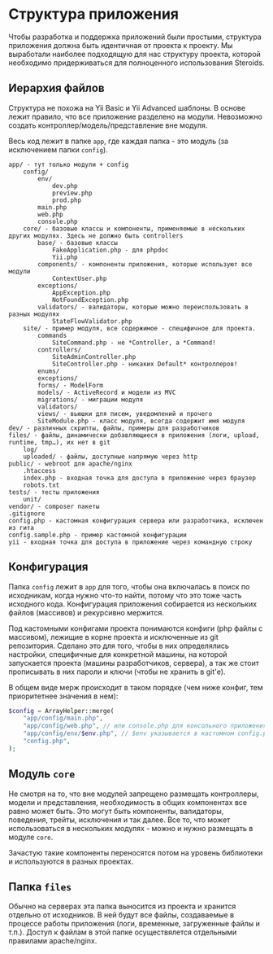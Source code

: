 # Структура приложения

Чтобы разработка и поддержка приложений были простыми, структура приложения должна быть идентичная от проекта к проекту.
Мы выработали наиболее подходящую для нас структуру проекта, которой необходимо придерживаться для полноценного
использования Steroids.

## Иерархия файлов

Структура не похожа на Yii Basic и Yii Advanced шаблоны. В основе лежит правило, что все приложение разделено на модули.
Невозможно создать контроллер/модель/представление вне модуля.

Весь код лежит в папке `app`, где каждая папка - это модуль (за исключением папки `config`).

```
app/ - тут только модули + config
	config/
		env/
			dev.php
			preview.php
			prod.php
		main.php
		web.php
		console.php
	core/ - базовые классы и компоненты, применяемые в нескольких других модулях. Здесь не должно быть controllers
		base/ - базовые классы
			FakeApplication.php - для phpdoc
			Yii.php
		components/ - компоненты приложения, которые используют все модули
			ContextUser.php
		exceptions/
			AppException.php
			NotFoundException.php
		validators/ - валидаторы, которые можно переиспользовать в разных модулях
			StateFlowValidator.php
	site/ - пример модуля, все содержимое - специфичное для проекта.
		commands
			SiteCommand.php - не *Controller, а *Command!
		controllers/
			SiteAdminController.php
			SiteController.php - никаких Default* контроллеров!
		enums/
		exceptions/
		forms/ - ModelForm
		models/ - ActiveRecord и модели из MVC
		migrations/ - миграции модуля
		validators/
		views/ - вьюшки для писем, уведомлений и прочего
		SiteModule.php - класс модуля, всегда содержит имя модуля
dev/ - различных скрипты, файлы, примеры для разработчиков
files/ - файлы, динамически добавляющиеся в приложения (логи, upload, runtime, tmp…), их нет в git
	log/
	uploaded/ - файлы, доступные напрямую через http
public/ - webroot для apache/nginx
	.htaccess
	index.php - входная точка для доступа в приложение через браузер
	robots.txt
tests/ - тесты приложения
	unit/
vendor/ - composer пакеты
.gitignore
config.php - кастомная конфигурация сервера или разработчика, исключен из гита
config.sample.php - пример кастомной конфигурации
yii - входная точка для доступа в приложение через командную строку
```

## Конфигурация

Папка `config` лежит в `app` для того, чтобы она включалась в поиск по исходникам, когда нужно что-то найти, потому
что это тоже часть исходного кода. Конфигурация приложения собирается из нескольких файлов (массивов) и рекурсивно
мержится.

Под кастомными конфигами проекта понимаются конфиги (php файлы с массивом), лежищие в корне проекта и исключенные из
git репозитория. Сделано это для того, чтобы в них определялись настройки, специфичные для конкретной машины, на которой
запускается проекта (машины разработчиков, сервера), а так же стоит прописывать в них пароли и ключи (чтобы не хранить в git'е).

В общем виде мерж происходит в таком порядке (чем ниже конфиг, тем приоритетнее значения в нем):

```php
$config = ArrayHelper::merge(
    "app/config/main.php",
    "app/config/web.php", // или console.php для консольного приложения
    "app/config/env/$env.php", // $env указывается в кастомном config.php
    "config.php",
);
```

## Модуль `core`

Не смотря на то, что вне модулей запрещено размещать контроллеры, модели и представления, необходимость в общих компонентах
все равно может быть. Это могут быть компоненты, валидаторы, поведения, трейты, исключения и так далее. Все то,
что может использоваться в нескольких модулях - можно и нужно размещать в модуле `core`.

Зачастую такие компоненты переносятся потом на уровень библиотеки и используются в разных проектах.

## Папка `files`

Обычно на серверах эта папка выносится из проекта и хранится отдельно от исходников. В ней будут все файлы, создаваемые
в процессе работы приложения (логи, временные, загруженные файлы и т.п.). Доступ к файлам в этой папке осуществялется
отдельными правилами apache/nginx.
